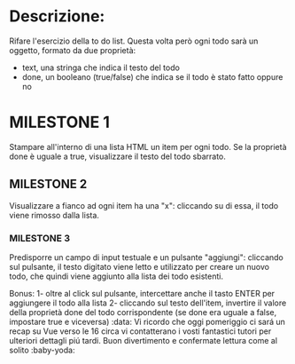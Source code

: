 # Descrizione:

Rifare l'esercizio della to do list. Questa volta però ogni todo sarà un oggetto, formato da due proprietà:
- text, una stringa che indica il testo del todo
- done, un booleano (true/false) che indica se il todo è stato fatto oppure no

# MILESTONE 1
Stampare all'interno di una lista HTML un item per ogni todo. Se la proprietà done è uguale a true, visualizzare il testo del todo sbarrato.

## MILESTONE 2
Visualizzare a fianco ad ogni item ha una "x": cliccando su di essa, il todo viene rimosso dalla lista.

### MILESTONE 3
Predisporre un campo di input testuale e un pulsante "aggiungi": cliccando sul pulsante, il testo digitato viene letto e utilizzato per creare un nuovo todo, che quindi viene aggiunto alla lista dei todo esistenti.

Bonus:
1- oltre al click sul pulsante, intercettare anche il tasto ENTER per aggiungere il todo alla lista
2- cliccando sul testo dell'item, invertire il valore della proprietà done del todo corrispondente (se done era uguale a false, impostare true e viceversa)
:data: Vi ricordo che oggi pomeriggio ci sará un recap su Vue verso le 16 circa vi contatterano i vosti fantastici tutori per ulteriori dettagli piú tardi.
Buon divertimento e confermate lettura come al solito :baby-yoda: